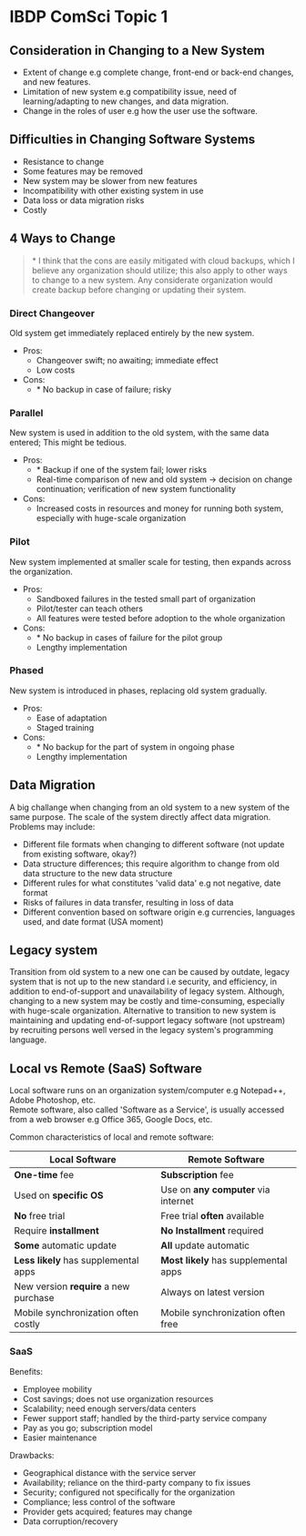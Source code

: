 # IBDP ComSci Topic 1

## Consideration in Changing to a New System

- Extent of change e.g complete change, front-end or back-end changes, and new features.
- Limitation of new system e.g compatibility issue, need of learning/adapting to new changes, and data migration.
- Change in the roles of user e.g how the user use the software.

## Difficulties in Changing Software Systems

- Resistance to change
- Some features may be removed
- New system may be slower from new features
- Incompatibility with other existing system in use
- Data loss or data migration risks
- Costly

## 4 Ways to Change

> \* I think that the cons are easily mitigated with cloud backups, which I believe any organization should utilize; this also apply to other ways to change to a new system. Any considerate organization would create backup before changing or updating their system.

### Direct Changeover

Old system get immediately replaced entirely by the new system.

- Pros:
  - Changeover swift; no awaiting; immediate effect
  - Low costs
- Cons:
  - \* No backup in case of failure; risky

### Parallel

New system is used in addition to the old system, with the same data entered; This might be tedious.<br>

- Pros:
  - \* Backup if one of the system fail; lower risks
  - Real-time comparison of new and old system -> decision on change continuation; verification of new system functionality
- Cons:
  - Increased costs in resources and money for running both system, especially with huge-scale organization

### Pilot

New system implemented at smaller scale for testing, then expands across the organization.<br>

- Pros:
  - Sandboxed failures in the tested small part of organization
  - Pilot/tester can teach others
  - All features were tested before adoption to the whole organization
- Cons:
  - \* No backup in cases of failure for the pilot group
  - Lengthy implementation

### Phased

New system is introduced in phases, replacing old system gradually.<br>

- Pros:
  - Ease of adaptation
  - Staged training
- Cons:
  - \* No backup for the part of system in ongoing phase
  - Lengthy implementation

## Data Migration

A big challange when changing from an old system to a new system of the same purpose. The scale of the system directly affect data migration. Problems may include:

- Different file formats when changing to different software (not update from existing software, okay?)
- Data structure differences; this require algorithm to change from old data structure to the new data structure
- Different rules for what constitutes 'valid data' e.g not negative, date format
- Risks of failures in data transfer, resulting in loss of data
- Different convention based on software origin e.g currencies, languages used, and date format (USA moment)

## Legacy system

Transition from old system to a new one can be caused by outdate, legacy system that is not up to the new standard i.e security, and efficiency, in addition to end-of-support and unavailability of legacy system.
Although, changing to a new system may be costly and time-consuming, especially with huge-scale organization.
Alternative to transition to new system is maintaining and updating end-of-support legacy software (not upstream) by recruiting persons well versed in the legacy system's programming language.

## Local vs Remote (SaaS) Software

Local software runs on an organization system/computer e.g Notepad++, Adobe Photoshop, etc.  
Remote software, also called 'Software as a Service', is usually accessed from a web browser e.g Office 365, Google Docs, etc.

Common characteristics of local and remote software:

| Local Software                         | Remote Software                       |
| -------------------------------------- | ------------------------------------- |
| **One-time** fee                       | **Subscription** fee                  |
| Used on **specific OS**                | Use on **any computer** via internet  |
| **No** free trial                      | Free trial **often** available        |
| Require **installment**                | **No Installment** required           |
| **Some** automatic update              | **All** update automatic              |
| **Less likely** has supplemental apps  | **Most likely** has supplemental apps |
| New version **require** a new purchase | Always on latest version              |
| Mobile synchronization often costly    | Mobile synchronization often free     |

### SaaS

Benefits:

- Employee mobility
- Cost savings; does not use organization resources
- Scalability; need enough servers/data centers
- Fewer support staff; handled by the third-party service company
- Pay as you go; subscription model
- Easier maintenance

Drawbacks:

- Geographical distance with the service server
- Availability; reliance on the third-party company to fix issues
- Security; configured not specifically for the organization
- Compliance; less control of the software
- Provider gets acquired; features may change
- Data corruption/recovery

